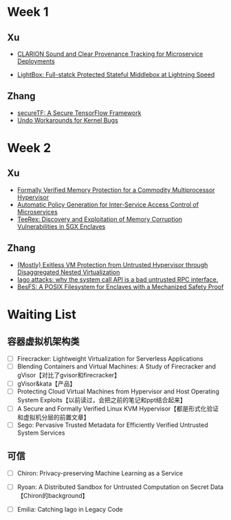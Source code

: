 # Week 1

## Xu

- [CLARION Sound and Clear Provenance Tracking for Microservice Deployments](https://github.com/duowen1/PaperReading/tree/main/CLARION)

- [LightBox: Full-statck Protected Stateful Middlebox at Lightning Speed](https://github.com/duowen1/PaperReading/tree/main/LightBox)

## Zhang

- [secureTF: A Secure TensorFlow Framework](https://github.com/duowen1/PaperReading/tree/main/secureTF)
- [Undo Workarounds for Kernel Bugs](https://github.com/duowen1/PaperReading/tree/main/Undo%20Workarounds%20for%20Kernel%20Bugs)

# Week 2

## Xu

- [Formally Verified Memory Protection for a Commodity Multiprocessor Hypervisor](https://github.com/duowen1/PaperReading/tree/main/SeKVM)
- [Automatic Policy Generation for Inter-Service Access Control of Microservices](https://github.com/duowen1/PaperReading/tree/main/AUTOARMOR)
- [TeeRex: Discovery and Exploitation of Memory Corruption Vulnerabilities in SGX Enclaves](https://github.com/duowen1/PaperReading/tree/main/TeeRex)

## Zhang

- [(Mostly) Exitless VM Protection from Untrusted Hypervisor through Disaggregated Nested Virtualization](https://github.com/duowen1/PaperReading/blob/main/(Mostly)%20Exitless%20VM%20Protection%20from%20Untrusted%20Hypervisor%20through%20Disaggregated%20Nested%20Virtualization/sec20-mi.pdf)
- [Iago attacks: why the system call API is a bad untrusted RPC interface.](https://github.com/duowen1/PaperReading/blob/main/Iago/iago.pdf)
- [BesFS: A POSIX Filesystem for Enclaves with a Mechanized Safety Proof](https://github.com/duowen1/PaperReading/blob/main/BesFS/sec20-shinde.pdf)

# Waiting List

## 容器虚拟机架构类

- [ ] Firecracker: Lightweight Virtualization for Serverless Applications
- [ ] Blending Containers and Virtual Machines: A Study of Firecracker and gVisor【对比了gvisor和firecracker】
- [ ] gVisor&kata【产品】
- [ ] Protecting Cloud Virtual Machines from  Hypervisor and Host Operating System Exploits【以前读过，会把之前的笔记和ppt结合起来】
- [ ] A Secure and Formally Verified Linux KVM Hypervisor【都是形式化验证和虚拟机分层的前置文章】
- [ ] Sego: Pervasive Trusted Metadata for Efficiently Verified Untrusted System Services

## 可信

- [ ] Chiron: Privacy-preserving Machine Learning as a Service

- [ ] Ryoan: A Distributed Sandbox for Untrusted Computation on Secret Data【Chiron的background】

- [ ] Emilia: Catching Iago in Legacy Code
